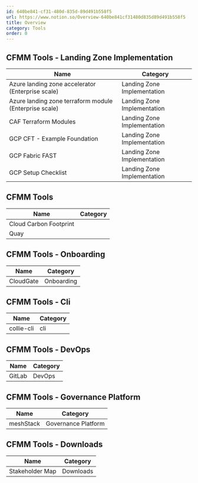 ```yaml
---
id: 640be841-cf31-480d-835d-89d491b558f5
url: https://www.notion.so/Overview-640be841cf31480d835d89d491b558f5
title: Overview
category: Tools
order: 0
---
```


<!-- included database 627fe3b0-0475-4f87-a37c-5136a4d00ac3 -->
## CFMM Tools - Landing Zone Implementation

| Name                                                   | Category                    |
| ------------------------------------------------------ | --------------------------- |
| Azure landing zone accelerator (Enterprise scale)      | Landing Zone Implementation |
| Azure landing zone terraform module (Enterprise scale) | Landing Zone Implementation |
| CAF Terraform Modules                                  | Landing Zone Implementation |
| GCP CFT - Example Foundation                           | Landing Zone Implementation |
| GCP Fabric FAST                                        | Landing Zone Implementation |
| GCP Setup Checklist                                    | Landing Zone Implementation |

## CFMM Tools

| Name                   | Category |
| ---------------------- | -------- |
| Cloud Carbon Footprint |          |
| Quay                   |          |

## CFMM Tools - Onboarding

| Name      | Category   |
| --------- | ---------- |
| CloudGate | Onboarding |

## CFMM Tools - Cli

| Name       | Category |
| ---------- | -------- |
| collie-cli | cli      |

## CFMM Tools - DevOps

| Name   | Category |
| ------ | -------- |
| GitLab | DevOps   |

## CFMM Tools - Governance Platform

| Name      | Category            |
| --------- | ------------------- |
| meshStack | Governance Platform |

## CFMM Tools - Downloads

| Name            | Category  |
| --------------- | --------- |
| Stakeholder Map | Downloads |

